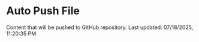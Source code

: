 # Auto Push File

Content that will be pushed to GitHub repository.
Last updated: 07/18/2025, 11:20:35 PM